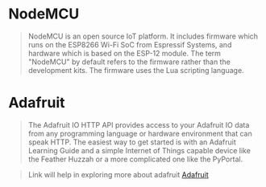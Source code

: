 # NodeMCU
 >NodeMCU is an open source IoT platform. It includes firmware which runs on the ESP8266 Wi-Fi SoC from Espressif Systems, and hardware which is based on the ESP-12 module. The term "NodeMCU" by default refers to the firmware rather than the development kits. The firmware uses the Lua scripting language.

 # Adafruit
 >The Adafruit IO HTTP API provides access to your Adafruit IO data from any programming language or hardware environment that can speak HTTP. The easiest way to get started is with an Adafruit Learning Guide and a simple Internet of Things capable device like the Feather Huzzah or a more complicated one like the PyPortal.

 >Link will help in exploring more about adafruit
[Adafruit](https://io.adafruit.com)


